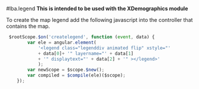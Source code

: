 #lba.legend
**This is intended to be used with the XDemographics module**

To create the map legend add the following javascript into the controller that contains the map. 

```javascript
 $rootScope.$on('createlegend', function (event, data) {
        var ele = angular.element(
            '<legend class="legenddiv animated flip" xstyle="'
            + data[0]+ '" layername="' + data[1]
            + '" displaytext="' + data[2] + '" ></legend>'
            );
        var newScope = $scope.$new();
        var compiled = $compile(ele)($scope);
    });
```
